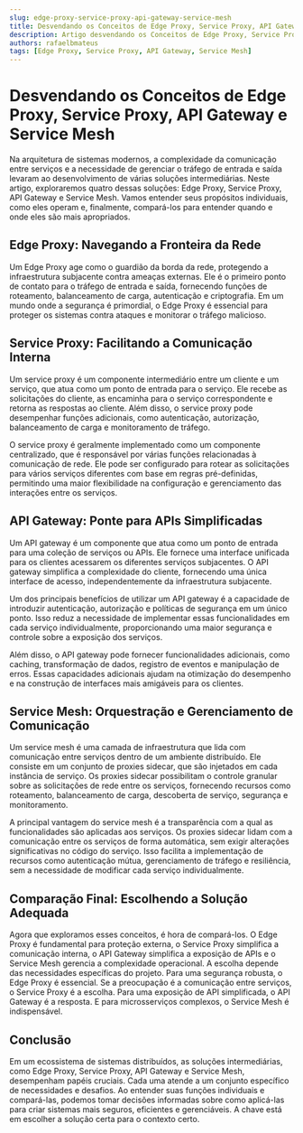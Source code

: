 ```yaml
---
slug: edge-proxy-service-proxy-api-gateway-service-mesh
title: Desvendando os Conceitos de Edge Proxy, Service Proxy, API Gateway e Service Mesh
description: Artigo desvendando os Conceitos de Edge Proxy, Service Proxy, API Gateway e Service Mesh
authors: rafaelbmateus
tags: [Edge Proxy, Service Proxy, API Gateway, Service Mesh]
---
```


# Desvendando os Conceitos de Edge Proxy, Service Proxy, API Gateway e Service Mesh

Na arquitetura de sistemas modernos, a complexidade da comunicação entre serviços e a necessidade de gerenciar o tráfego de entrada e saída levaram ao desenvolvimento de várias soluções intermediárias. Neste artigo, exploraremos quatro dessas soluções: Edge Proxy, Service Proxy, API Gateway e Service Mesh. Vamos entender seus propósitos individuais, como eles operam e, finalmente, compará-los para entender quando e onde eles são mais apropriados.

<!-- truncate -->

## Edge Proxy: Navegando a Fronteira da Rede

Um Edge Proxy age como o guardião da borda da rede, protegendo a infraestrutura subjacente contra ameaças externas.
Ele é o primeiro ponto de contato para o tráfego de entrada e saída, fornecendo funções de roteamento, balanceamento de carga, autenticação e criptografia.
Em um mundo onde a segurança é primordial, o Edge Proxy é essencial para proteger os sistemas contra ataques e monitorar o tráfego malicioso.


## Service Proxy: Facilitando a Comunicação Interna

Um service proxy é um componente intermediário entre um cliente e um serviço, que atua como um ponto de entrada para o serviço. Ele recebe as solicitações do cliente, as encaminha para o serviço correspondente e retorna as respostas ao cliente. Além disso, o service proxy pode desempenhar funções adicionais, como autenticação, autorização, balanceamento de carga e monitoramento de tráfego.

O service proxy é geralmente implementado como um componente centralizado, que é responsável por várias funções relacionadas à comunicação de rede. Ele pode ser configurado para rotear as solicitações para vários serviços diferentes com base em regras pré-definidas, permitindo uma maior flexibilidade na configuração e gerenciamento das interações entre os serviços.

## API Gateway: Ponte para APIs Simplificadas

Um API gateway é um componente que atua como um ponto de entrada para uma coleção de serviços ou APIs. Ele fornece uma interface unificada para os clientes acessarem os diferentes serviços subjacentes. O API gateway simplifica a complexidade do cliente, fornecendo uma única interface de acesso, independentemente da infraestrutura subjacente.

Um dos principais benefícios de utilizar um API gateway é a capacidade de introduzir autenticação, autorização e políticas de segurança em um único ponto. Isso reduz a necessidade de implementar essas funcionalidades em cada serviço individualmente, proporcionando uma maior segurança e controle sobre a exposição dos serviços.

Além disso, o API gateway pode fornecer funcionalidades adicionais, como caching, transformação de dados, registro de eventos e manipulação de erros. Essas capacidades adicionais ajudam na otimização do desempenho e na construção de interfaces mais amigáveis para os clientes.

## Service Mesh: Orquestração e Gerenciamento de Comunicação

Um service mesh é uma camada de infraestrutura que lida com comunicação entre serviços dentro de um ambiente distribuído. Ele consiste em um conjunto de proxies sidecar, que são injetados em cada instância de serviço. Os proxies sidecar possibilitam o controle granular sobre as solicitações de rede entre os serviços, fornecendo recursos como roteamento, balanceamento de carga, descoberta de serviço, segurança e monitoramento.

A principal vantagem do service mesh é a transparência com a qual as funcionalidades são aplicadas aos serviços. Os proxies sidecar lidam com a comunicação entre os serviços de forma automática, sem exigir alterações significativas no código do serviço. Isso facilita a implementação de recursos como autenticação mútua, gerenciamento de tráfego e resiliência, sem a necessidade de modificar cada serviço individualmente.

## Comparação Final: Escolhendo a Solução Adequada

Agora que exploramos esses conceitos, é hora de compará-los. O Edge Proxy é fundamental para proteção externa, o Service Proxy simplifica a comunicação interna, o API Gateway simplifica a exposição de APIs e o Service Mesh gerencia a complexidade operacional. A escolha depende das necessidades específicas do projeto. Para uma segurança robusta, o Edge Proxy é essencial. Se a preocupação é a comunicação entre serviços, o Service Proxy é a escolha. Para uma exposição de API simplificada, o API Gateway é a resposta. E para microsserviços complexos, o Service Mesh é indispensável.

## Conclusão

Em um ecossistema de sistemas distribuídos, as soluções intermediárias, como Edge Proxy, Service Proxy, API Gateway e Service Mesh, desempenham papéis cruciais. Cada uma atende a um conjunto específico de necessidades e desafios. Ao entender suas funções individuais e compará-las, podemos tomar decisões informadas sobre como aplicá-las para criar sistemas mais seguros, eficientes e gerenciáveis. A chave está em escolher a solução certa para o contexto certo.
